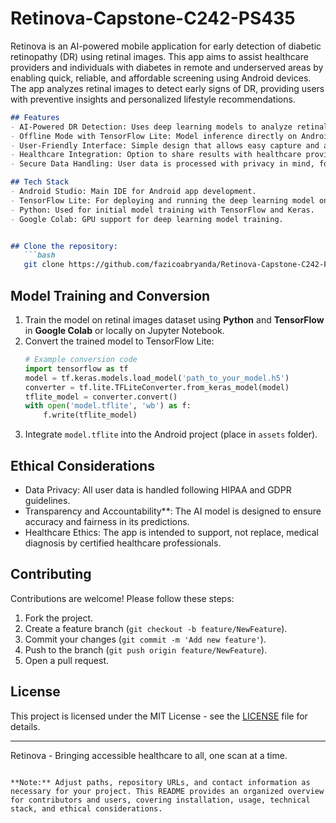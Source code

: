 # Retinova-Capstone-C242-PS435

Retinova is an AI-powered mobile application for early detection of diabetic retinopathy (DR) using retinal images. This app aims to assist healthcare providers and individuals with diabetes in remote and underserved areas by enabling quick, reliable, and affordable screening using Android devices. The app analyzes retinal images to detect early signs of DR, providing users with preventive insights and personalized lifestyle recommendations.

```markdown
## Features
- AI-Powered DR Detection: Uses deep learning models to analyze retinal images and detect DR.
- Offline Mode with TensorFlow Lite: Model inference directly on Android devices without requiring an internet connection.
- User-Friendly Interface: Simple design that allows easy capture and analysis of retinal images.
- Healthcare Integration: Option to share results with healthcare providers for follow-up.
- Secure Data Handling: User data is processed with privacy in mind, following healthcare and AI ethics.

## Tech Stack
- Android Studio: Main IDE for Android app development.
- TensorFlow Lite: For deploying and running the deep learning model on mobile devices.
- Python: Used for initial model training with TensorFlow and Keras.
- Google Colab: GPU support for deep learning model training.


## Clone the repository:
   ```bash
   git clone https://github.com/fazicoabryanda/Retinova-Capstone-C242-PS435.git
   ```

## Model Training and Conversion
1. Train the model on retinal images dataset using **Python** and **TensorFlow** in **Google Colab** or locally on Jupyter Notebook.
2. Convert the trained model to TensorFlow Lite:
   ```python
   # Example conversion code
   import tensorflow as tf
   model = tf.keras.models.load_model('path_to_your_model.h5')
   converter = tf.lite.TFLiteConverter.from_keras_model(model)
   tflite_model = converter.convert()
   with open('model.tflite', 'wb') as f:
       f.write(tflite_model)
   ```
3. Integrate `model.tflite` into the Android project (place in `assets` folder).

## Ethical Considerations
- Data Privacy: All user data is handled following HIPAA and GDPR guidelines.
- Transparency and Accountability**: The AI model is designed to ensure accuracy and fairness in its predictions.
- Healthcare Ethics: The app is intended to support, not replace, medical diagnosis by certified healthcare professionals.

## Contributing
Contributions are welcome! Please follow these steps:
1. Fork the project.
2. Create a feature branch (`git checkout -b feature/NewFeature`).
3. Commit your changes (`git commit -m 'Add new feature'`).
4. Push to the branch (`git push origin feature/NewFeature`).
5. Open a pull request.

## License
This project is licensed under the MIT License - see the [LICENSE](LICENSE) file for details.


---

Retinova - Bringing accessible healthcare to all, one scan at a time.
```

**Note:** Adjust paths, repository URLs, and contact information as necessary for your project. This README provides an organized overview for contributors and users, covering installation, usage, technical stack, and ethical considerations.
